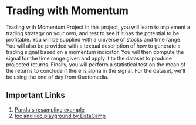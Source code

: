 # Trading with Momentum

Trading with Momentum Project
In this project, you will learn to implement a trading strategy on your own, and test to see if it has the potential to be profitable. You will be supplied with a universe of stocks and time range. You will also be provided with a textual description of how to generate a trading signal based on a momentum indicator. You will then compute the signal for the time range given and apply it to the dataset to produce projected returns. Finally, you will perform a statistical test on the mean of the returns to conclude if there is alpha in the signal. For the dataset, we'll be using the end of day from Quotemedia.

## Important Links

1. [Panda's resampling example](https://towardsdatascience.com/using-the-pandas-resample-function-a231144194c4)
2. [loc and iloc playground by DataCamp](https://campus.datacamp.com/courses/intermediate-python/dictionaries-pandas?ex=17)
